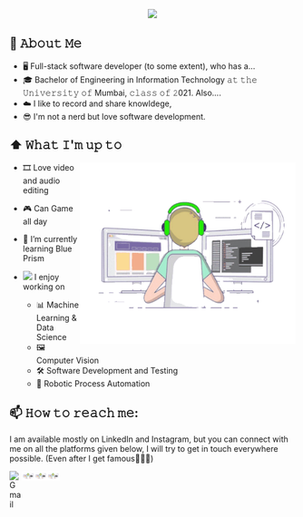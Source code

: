<p align="center">
    <img src="https://github.com/KeithDsouza25/KeithDsouza25//raw/main/assets/final.gif">
  </p>
<!--
<!--
-->

## 📖 𝙰𝚋𝚘𝚞𝚝 𝙼𝚎

- 🖥️ Full-stack software developer (to some extent), who has a... 
- 🎓 Bachelor of Engineering in Information Technology 𝚊𝚝 𝚝𝚑𝚎 𝚄𝚗𝚒𝚟𝚎𝚛𝚜𝚒𝚝𝚢 𝚘𝚏 Mumbai, 𝚌𝚕𝚊𝚜𝚜 𝚘𝚏 𝟸021. Also....
- ☁️ I like to record and share knowldege, 
- 😎 I'm not a nerd but love software development.



## ⬆ 𝚆𝚑𝚊𝚝 𝙸'𝚖 𝚞𝚙 𝚝𝚘
<img width="380" height="320" src="https://github.com/KeithDsouza25/KeithDsouza25//raw/main/assets/coder.gif" align=right>

- 🎞️  Love video and audio editing
- 🎮  Can Game all day
- 🌱 I’m currently learning Blue Prism


- <img src="https://media.giphy.com/media/WUlplcMpOCEmTGBtBW/giphy.gif" width="30">  I enjoy working on
  - 📊 Machine Learning & Data Science
  - 🖼 Computer Vision
  - 🛠 Software Development and Testing
  - 🤖 Robotic Process Automation

## 📫 𝙷𝚘𝚠 𝚝𝚘 𝚛𝚎𝚊𝚌𝚑 𝚖𝚎:

I am available mostly on LinkedIn and Instagram, but you can connect with me on all the platforms given below, I will try to get in touch everywhere possible. (Even after I get famous🤣🤣🤣)

<a href="https://mail.google.com/ ">
  <img align="left" alt="Gmail" width="22px" src="https://cdn.jsdelivr.net/npm/simple-icons@3.12.2/icons/gmail.svg" />
</a>

<a href="https://mail.google.com/ ">
  <img align="left" alt="Facebook" width="22px" src="https://github.com/KeithDsouza25/KeithDsouza25//raw/main/assets/coder.gif" />
</a>

<a href="https://mail.google.com/ ">
  <img align="left" alt="LinkedIn" width="22px" src="https://github.com/KeithDsouza25/KeithDsouza25//raw/main/assets/coder.gif" />
</a>

<a href="https://mail.google.com/ ">
  <img align="left" alt="Instagram" width="22px" src="https://github.com/KeithDsouza25/KeithDsouza25//raw/main/assets/coder.gif" />
</a>
